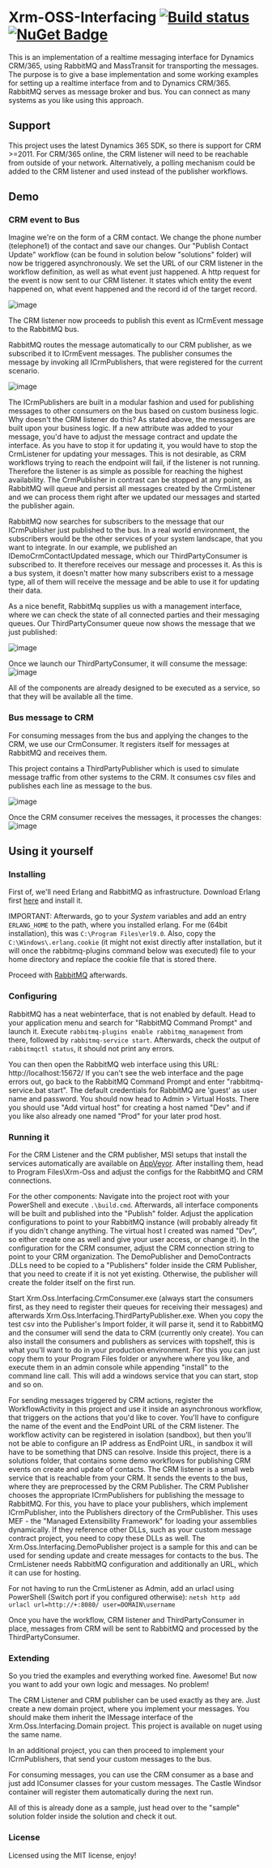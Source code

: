 # Xrm-OSS-Interfacing [![Build status](https://ci.appveyor.com/api/projects/status/3qeoi45uym9dwabd/branch/master?svg=true)](https://ci.appveyor.com/project/DigitalFlow/xrm-oss-interfacing/branch/master) [![NuGet Badge](https://buildstats.info/nuget/Xrm.Oss.Interfacing.Domain)](https://www.nuget.org/packages/Xrm.Oss.Interfacing.Domain)

This is an implementation of a realtime messaging interface for Dynamics CRM/365, using RabbitMQ and MassTransit for transporting the messages.
The purpose is to give a base implementation and some working examples for setting up a realtime interface from and to Dynamics CRM/365.
RabbitMQ serves as message broker and bus. You can connect as many systems as you like using this approach.

## Support
This project uses the latest Dynamics 365 SDK, so there is support for CRM >=2011.
For CRM/365 online, the CRM listener will need to be reachable from outside of your network. Alternatively, a polling mechanism could be added to the CRM listener and used instead of the publisher workflows.

## Demo
### CRM event to Bus
Imagine we're on the form of a CRM contact.
We change the phone number (telephone1) of the contact and save our changes.
Our "Publish Contact Update" workflow (can be found in solution below "solutions" folder) will now be triggered asynchronously.
We set the URL of our CRM listener in the workflow definition, as well as what event just happened. 
A http request for the event is now sent to our CRM listener. It states which entity the event happened on, what event happened and the record id of the target record.

![image](https://user-images.githubusercontent.com/4287938/29791704-2b36db64-8c3e-11e7-8ee1-fb7be8174660.png)

The CRM listener now proceeds to publish this event as ICrmEvent message to the RabbitMQ bus.

RabbitMQ routes the message automatically to our CRM publisher, as we subscribed it to ICrmEvent messages.
The publisher consumes the message by invoking all ICrmPublishers, that were registered for the current scenario.

![image](https://user-images.githubusercontent.com/4287938/29792911-42be423c-8c42-11e7-9bbd-eee31e35261d.png)

The ICrmPublishers are built in a modular fashion and used for publishing messages to other consumers on the bus based on custom business logic.
Why doesn't the CRM listener do this? As stated above, the messages are built upon your business logic.
If a new attribute was added to your message, you'd have to adjust the message contract and update the interface.
As you have to stop it for updating it, you would have to stop the CrmListener for updating your messages. This is not desirable, as CRM workflows trying to reach the endpoint will fail, if the listener is not running.
Therefore the listener is as simple as possible for reaching the highest availability.
The CrmPublisher in contrast can be stopped at any point, as RabbitMQ will queue and persist all messages created by the CrmListener and we can process them right after we updated our messages and started the publisher again.

RabbitMQ now searches for subscribers to the message that our ICrmPublisher just published to the bus.
In a real world environment, the subscribers would be the other services of your system landscape, that you want to integrate.
In our example, we published an IDemoCrmContactUpdated message, which our ThirdPartyConsumer is subscribed to.
It therefore receives our message and processes it.
As this is a bus system, it doesn't matter how many subscribers exist to a message type, all of them will receive the message and be able to use it for updating their data.

As a nice benefit, RabbitMq supplies us with a management interface, where we can check the state of all connected parties and their messaging queues.
Our ThirdPartyConsumer queue now shows the message that we just published:

![image](https://user-images.githubusercontent.com/4287938/29792992-94726f4a-8c42-11e7-975c-2c09de3f5cc5.png)

Once we launch our ThirdPartyConsumer, it will consume the message:
![image](https://user-images.githubusercontent.com/4287938/29793145-209f9a7e-8c43-11e7-9f8f-22604b34597c.png)

All of the components are already designed to be executed as a service, so that they will be available all the time.

### Bus message to CRM
For consuming messages from the bus and applying the changes to the CRM, we use our CrmConsumer.
It registers itself for messages at RabbitMQ and receives them.

This project contains a ThirdPartyPublisher which is used to simulate message traffic from other systems to the CRM.
It consumes csv files and publishes each line as message to the bus.

![image](https://user-images.githubusercontent.com/4287938/29793433-19c40a54-8c44-11e7-839a-9500177dc80e.png)

Once the CRM consumer receives the messages, it processes the changes:
![image](https://user-images.githubusercontent.com/4287938/29793795-95bb5f80-8c45-11e7-9a45-900fc5987468.png)

## Using it yourself
### Installing
First of,  we'll need Erlang and RabbitMQ as infrastructure.
Download Erlang first [here](http://www.erlang.org/downloads) and install it.

IMPORTANT: Afterwards, go to your _System_ variables and add an entry `ERLANG_HOME` to the path, where you installed erlang.
For me (64bit installation), this was `C:\Program Files\erl9.0`.
Also, copy the `C:\Windows\.erlang.cookie` (it might not exist directly after installation, but it will once the rabbitmq-plugins command below was executed) file to your home directory and replace the cookie file that is stored there.

Proceed with [RabbitMQ](http://www.rabbitmq.com/download.html) afterwards.

### Configuring
RabbitMQ has a neat webinterface, that is not enabled by default.
Head to your application menu and search for "RabbitMQ Command Prompt" and launch it.
Execute ```rabbitmq-plugins enable rabbitmq_management``` from there, followed by ```rabbitmq-service start```.
Afterwards, check the output of ```rabbitmqctl status```, it should not print any errors.

You can then open the RabbitMQ web interface using this URL: http://localhost:15672/
If you can't see the web interface and the page errors out, go back to the RabbitMQ Command Prompt and enter "rabbitmq-service.bat start".
The default credentials for RabbitMQ are 'guest' as user name and password.
You should now head to Admin > Virtual Hosts. There you should use "Add virtual host" for creating a host named "Dev" and if you like also already one named "Prod" for your later prod host.

### Running it
For the CRM Listener and the CRM publisher, MSI setups that install the services automatically are available on [AppVeyor](https://ci.appveyor.com/project/DigitalFlow/xrm-oss-interfacing/build/artifacts).
After installing them, head to Program Files\Xrm-Oss and adjust the configs for the RabbitMQ and CRM connections.

For the other components:
Navigate into the project root with your PowerShell and execute `.\build.cmd`.
Afterwards, all interface components will be built and published into the "Publish" folder.
Adjust the application configurations to point to your RabbitMQ instance (will probably already fit if you didn't change anything. The virtual host I created was named "Dev", so either create one as well and give your user access, or change it).
In the configuration for the CRM consumer, adjust the CRM connection string to point to your CRM organization.
The DemoPublisher and DemoContracts .DLLs need to be copied to a "Publishers" folder inside the CRM Publisher, that you need to create if it is not yet existing. Otherwise, the publisher will create the folder itself on the first run.

Start Xrm.Oss.Interfacing.CrmConsumer.exe (always start the consumers first, as they need to register their queues for receiving their messages) and afterwards Xrm.Oss.Interfacing.ThirdPartyPublisher.exe.
When you copy the test csv into the Publisher's Import folder, it will parse it, send it to RabbitMQ and the consumer will send the data to CRM (currently only create).
You can also install the consumers and publishers as services with topshelf, this is what you'll want to do in your production environment. For this you can just copy them to your Program Files folder or anywhere where you like, and execute them in an admin console while appending "install" to the command line call. This will add a windows service that you can start, stop and so on.

For sending messages triggered by CRM actions, register the WorkflowActivity in this project and use it inside an asynchronous workflow, that triggers on the actions that you'd like to cover. You'll have to configure the name of the event and the EndPoint URL of the CRM listener. The workflow activity can be registered in isolation (sandbox), but then you'll not be able to configure an IP address as EndPoint URL, in sandbox it will have to be something that DNS can resolve.
Inside this project, there is a solutions folder, that contains some demo workflows for publishing CRM events on create and update of contacts.
The CRM listener is a small web service that is reachable from your CRM. It sends the events to the bus, where they are preprocessed by the CRM Publisher. The CRM Publisher chooses the appropriate ICrmPublishers for publishing the message to RabbitMQ. 
For this, you have to place your publishers, which implement ICrmPublisher, into the Publishers directory of the CrmPublisher.
This uses MEF - the "Managed Extensibility Framework" for loading your assemblies dynamically. If they reference other DLLs, such as your custom message contract project, you need to copy these DLLs as well.
The Xrm.Oss.Interfacing.DemoPublisher project is a sample for this and can be used for sending update and create messages for contacts to the bus.
The CrmListener needs RabbitMQ configuration and additionally an URL, which it can use for hosting.

For not having to run the CrmListener as Admin, add an urlacl using PowerShell (Switch port if you configured otherwise):
```netsh http add urlacl url=http://+:8080/ user=DOMAIN\username```

Once you have the workflow, CRM listener and ThirdPartyConsumer in place, messages from CRM will be sent to RabbitMQ and processed by the ThirdPartyConsumer.

### Extending
So you tried the examples and everything worked fine. Awesome!
But now you want to add your own logic and messages. No problem!

The CRM Listener and CRM publisher can be used exactly as they are.
Just create a new domain project, where you implement your messages. You should make them inherit the IMessage interface of the Xrm.Oss.Interfacing.Domain project. This project is available on nuget using the same name.

In an additional project, you can then proceed to implement your ICrmPublishers, that send your custom messages to the bus.

For consuming messages, you can use the CRM consumer as a base and just add IConsumer classes for your custom messages.
The Castle Windsor container will register them automatically during the next run.

All of this is already done as a sample, just head over to the "sample" solution folder inside the solution and check it out.

### License
Licensed using the MIT license, enjoy!
